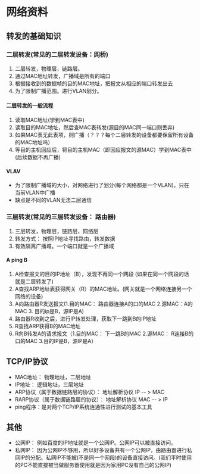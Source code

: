 # 网络资料

## 转发的基础知识

### 二层转发(常见的二层转发设备：网桥)

1. 二层转发，物理层，链路层。
2. 通过MAC地址转发，广播域是所有的端口
3. 根据接收到的数据帧的目的MAC地址，把报文从相应的端口转发出去
4. 为了限制广播范围。进行VLAN划分。

#### 二层转发的一般流程

1. 读取MAC地址(学到MAC表中)
2. 读取目的MAC地址，然后查MAC表转发(源目的MAC同一端口则丢弃)
3. 如果MAC表无此表项，则广播（？？？每个二层转发的设备都要保留所有设备的MAC地址吗）
4. 等目的主机回应后，将目的主机MAC（即回应报文的源MAC）学到MAC表中(后续数据不再广播)

#### VLAV

* 为了限制广播域的大小，对网络进行了划分(每个网络都是一个VLAN)，只在当前VLAN中广播
* 缺点是不同的VLAN无法二层通信

### 三层转发(常见的三层转发设备： 路由器)

1. 三层转发，物理层，链路层，网络层
2. 转发方式： 按照IP地址寻找路由，转发数据
3. 有效隔离广播域。一个端口就是一个广播域

#### A ping B

1. A检查报文的目的IP地址（B），发现不再同一个网段 (如果在同一个网段的话就是二层转发了)
2. A查找ARP地址表获得网关（R）的MAC地址。(网关就是一个网络连接另一个网络的设备)
3. A向路由器R发送报文(1.目的MAC： 路由器连接A的口的MAC 2.源MAC：A的MAC 3. 目的ip是B，源IP是A)
4. 路由器R收到之后，进行IP转发处理，获取下一跳到B的IP地址
5. R查找ARP获得B的MAC地址
6. R向B转发A的请求报文（1.目的MAC： 下一跳B的MAC 2.源MAC： R连接B的口的MAC 3.目的IP是B，源IP是A）

## TCP/IP协议

* MAC地址： 物理地址，二层地址
* IP地址： 逻辑地址，三层地址
* ARP协议（属于数据链路层的协议）： 地址解析协议 IP  -- > MAC
* RARP协议（属于数据链路层的协议）： 地址解析协议 MAC  -- > IP
* ping程序：是对两个TCP/IP系统连通性进行测试的基本工具

## 其他

* 公网IP： 例如百度的IP地址就是一个公网IP。公网IP可以被直接访问。
* 私网IP： 因为公网IP不够用，所以好多设备共有一个公网IP，由路由器进行私网IP的分配。私网IP不能被(不是同一个网段)的设备直接访问。(我们平时使用的PC不能直接被当做服务器使用就是因为家用PC没有自己的公网IP)
